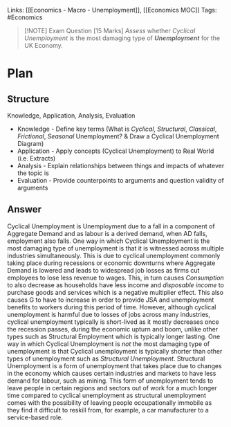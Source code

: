 Links: [[Economics - Macro - Unemployment]], [[Economics MOC]]
Tags: #Economics 

> [!NOTE] Exam Question [15 Marks]
> *Assess* whether *Cyclical Unemployment* is the most damaging type of ***Unemployment*** for the UK Economy.

# Plan
## Structure
Knowledge, Application, Analysis, Evaluation
- Knowledge - Define key terms (What is *Cyclical*, *Structural*, *Classical*, *Frictional*, *Seasonal* Unemployment? & Draw a Cyclical Unemployment Diagram)
- Application - Apply concepts (Cyclical Unemployment) to Real World (i.e. Extracts)
- Analysis - Explain relationships between things and impacts of whatever the topic is
- Evaluation - Provide  counterpoints to arguments and question validity of arguments
## Answer
Cyclical Unemployment is Unemployment due to a fall in a component of Aggregate Demand and as labour is a derived demand, when AD falls, employment also falls.
One way in which Cyclical Unemployment is the most damaging type of unemployment is that it is witnessed across multiple industries simultaneously. This is due to cyclical unemployment commonly taking place during recessions or economic downturns where Aggregate Demand is lowered and leads to widespread job losses as firms cut employees to lose less revenue to wages. This, in turn causes *Consumption* to also decrease as households have less income and *disposable income* to purchase goods and services which is a negative multiplier effect. This also causes G to have to increase in order to provide JSA and unemployment benefits to workers during this period of time. However, although cyclical unemployment is harmful due to losses of jobs across many industries, cyclical unemployment typically is short-lived as it mostly decreases once the recession passes, during the economic upturn and boom, unlike other types such as Structural Employment which is typically longer lasting.
One way in which Cyclical Unemployment is *not* the most damaging type of unemployment is that Cyclical unemployment is typically shorter than other types of unemployment such as *Structural Unemployment*. Structural Unemployment is a form of unemployment that takes place due to changes in the economy which causes certain industries and markets to have less demand for labour, such as mining. This form of unemployment tends to leave people in certain regions and sectors out of work for a much longer time compared to cyclical unemployment as structural unemployment comes with the possibility of leaving people occupationally immobile as they find it difficult to reskill from, for example, a car manufacturer to a service-based role.



